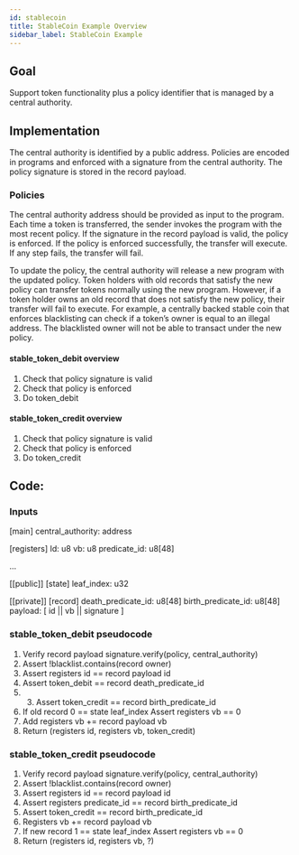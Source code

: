 ```yaml
---
id: stablecoin
title: StableCoin Example Overview
sidebar_label: StableCoin Example
---
```


## Goal

Support token functionality plus a policy identifier that is managed by a central authority.

## Implementation

The central authority is identified by a public address. Policies are encoded in programs and enforced with a signature from the central authority. The policy signature is stored in the record payload.

### Policies

The central authority address should be provided as input to the program. Each time a token is transferred, the sender invokes the program with the most recent policy. If the signature in the record payload is valid, the policy is enforced. If the policy is enforced successfully, the transfer will execute. If any step fails, the transfer will fail.

To update the policy, the central authority will release a new program with the updated policy. Token holders with old records that satisfy the new policy can transfer tokens normally using the new program. However, if a token holder owns an old record that does not satisfy the new policy, their transfer will fail to execute. For example, a centrally backed stable coin that enforces blacklisting can check if a token’s owner is equal to an illegal address. The blacklisted owner will not be able to transact under the new policy.

#### stable_token_debit overview

1. Check that policy signature is valid
2. Check that policy is enforced
3. Do token_debit

#### stable_token_credit overview

1. Check that policy signature is valid
2. Check that policy is enforced
3. Do token_credit

## Code:

### Inputs

[main]
central_authority: address

[registers]
Id: u8
vb: u8
predicate_id: u8[48]

…

[[public]]
[state]
leaf_index: u32

[[private]]
[record]
death_predicate_id: u8[48]
birth_predicate_id: u8[48]
payload: [ id || vb || signature ]

### stable_token_debit pseudocode

1. Verify record payload signature.verify(policy, central_authority)
2. Assert !blacklist.contains(record owner)
3. Assert registers id == record payload id
4. Assert token_debit == record death_predicate_id
5. 3. Assert token_credit == record birth_predicate_id
6. If old record 0 == state leaf_index
	Assert registers vb == 0
6. Add registers vb += record payload vb
7. Return (registers id, registers vb, token_credit)

### stable_token_credit pseudocode 
1. Verify record payload signature.verify(policy, central_authority)
2. Assert !blacklist.contains(record owner)
3. Assert registers id == record payload id
4. Assert registers predicate_id == record birth_predicate_id
5. Assert token_credit == record birth_predicate_id
6. Registers vb += record payload vb
7. If new record 1 == state leaf_index
	Assert registers vb == 0
8. Return (registers id, registers vb, ?)
